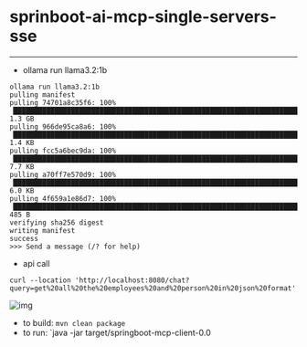 # sprinboot-ai-mcp-single-servers-sse

---

* ollama run llama3.2:1b
```
ollama run llama3.2:1b
pulling manifest 
pulling 74701a8c35f6: 100% ▕█████████████████████████████████████████████████████████████████████████████████████████████████████████▏ 1.3 GB                         
pulling 966de95ca8a6: 100% ▕█████████████████████████████████████████████████████████████████████████████████████████████████████████▏ 1.4 KB                         
pulling fcc5a6bec9da: 100% ▕█████████████████████████████████████████████████████████████████████████████████████████████████████████▏ 7.7 KB                         
pulling a70ff7e570d9: 100% ▕█████████████████████████████████████████████████████████████████████████████████████████████████████████▏ 6.0 KB                         
pulling 4f659a1e86d7: 100% ▕█████████████████████████████████████████████████████████████████████████████████████████████████████████▏  485 B                         
verifying sha256 digest 
writing manifest 
success 
>>> Send a message (/? for help)

```

* api call
```
curl --location 'http://localhost:8080/chat?query=get%20all%20the%20employees%20and%20person%20in%20json%20format'
```
![img](./springboot/mcp-client/img/postman.png)

* to build: `mvn clean package`
* to run: `java -jar target/springboot-mcp-client-0.0

